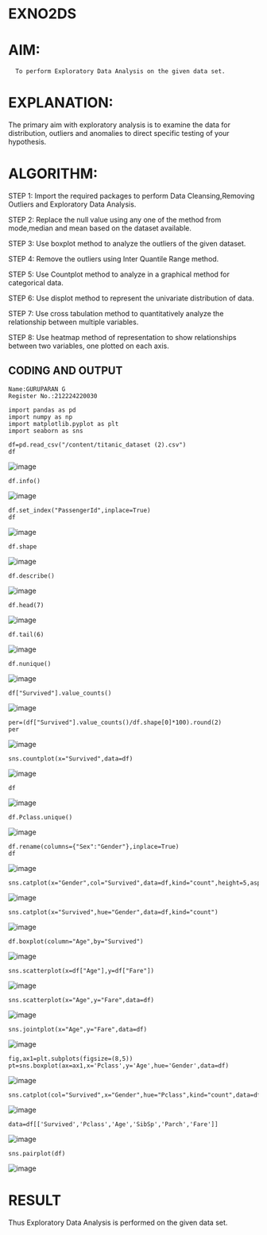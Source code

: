 # EXNO2DS
# AIM:
      To perform Exploratory Data Analysis on the given data set.
      
# EXPLANATION:
  The primary aim with exploratory analysis is to examine the data for distribution, outliers and anomalies to direct specific testing of your hypothesis.
  
# ALGORITHM:
STEP 1: Import the required packages to perform Data Cleansing,Removing Outliers and Exploratory Data Analysis.

STEP 2: Replace the null value using any one of the method from mode,median and mean based on the dataset available.

STEP 3: Use boxplot method to analyze the outliers of the given dataset.

STEP 4: Remove the outliers using Inter Quantile Range method.

STEP 5: Use Countplot method to analyze in a graphical method for categorical data.

STEP 6: Use displot method to represent the univariate distribution of data.

STEP 7: Use cross tabulation method to quantitatively analyze the relationship between multiple variables.

STEP 8: Use heatmap method of representation to show relationships between two variables, one plotted on each axis.

## CODING AND OUTPUT
```
Name:GURUPARAN G
Register No.:212224220030
```
~~~
import pandas as pd
import numpy as np
import matplotlib.pyplot as plt
import seaborn as sns
~~~



~~~
df=pd.read_csv("/content/titanic_dataset (2).csv")
df
~~~
![image](https://github.com/user-attachments/assets/67026738-5f33-4c53-809b-43b745c57b9f)

~~~
df.info()
~~~
![image](https://github.com/user-attachments/assets/649136fe-2d1e-49c1-99cf-aec06c905747)

~~~
df.set_index("PassengerId",inplace=True)
df
~~~
![image](https://github.com/user-attachments/assets/44982d84-f5a5-425d-9453-e3e4b9579cf5)

~~~
df.shape
~~~
![image](https://github.com/user-attachments/assets/b17a0676-d6df-43fe-9862-0765ca8d18ab)

~~~
df.describe()
~~~
![image](https://github.com/user-attachments/assets/c7755123-a8f7-46dd-8b6b-73e3d56c4936)

~~~
df.head(7)
~~~
![image](https://github.com/user-attachments/assets/db2a2d9a-21a4-48ce-b524-f198bdba1e22)

~~~
df.tail(6)
~~~
![image](https://github.com/user-attachments/assets/ebc21edb-f1df-4059-ad27-2d4c6fd17a69)

~~~
df.nunique()
~~~
![image](https://github.com/user-attachments/assets/57c3ea90-eada-4e22-be60-6ec6c9fba75e)

~~~
df["Survived"].value_counts()
~~~
![image](https://github.com/user-attachments/assets/405cb5fc-0fb9-47fa-8ee3-97c1f09a062e)


~~~
per=(df["Survived"].value_counts()/df.shape[0]*100).round(2)
per
~~~
![image](https://github.com/user-attachments/assets/115d08b5-6561-41bd-9ae4-17ff8bd88206)

~~~
sns.countplot(x="Survived",data=df)
~~~
![image](https://github.com/user-attachments/assets/f75de16b-817f-425c-aeb4-b6a463a6fcc9)

~~~
df
~~~
![image](https://github.com/user-attachments/assets/6b9204cf-7de0-478e-b2d4-4663b0735d72)

~~~
df.Pclass.unique()
~~~
![image](https://github.com/user-attachments/assets/79c25a24-f783-4016-8120-9221a40f7f24)

~~~
df.rename(columns={"Sex":"Gender"},inplace=True)
df
~~~
![image](https://github.com/user-attachments/assets/93ecb7b7-a7a6-4808-9cde-b6fe1abb291b)

~~~
sns.catplot(x="Gender",col="Survived",data=df,kind="count",height=5,aspect=.7)
~~~
![image](https://github.com/user-attachments/assets/14a18036-aa4a-409b-8ed0-0d705b44ebba)

~~~
sns.catplot(x="Survived",hue="Gender",data=df,kind="count")
~~~
![image](https://github.com/user-attachments/assets/fc2729f4-5743-4506-a430-febca438eb4f)
```
df.boxplot(column="Age",by="Survived")
```
![image](https://github.com/user-attachments/assets/ca2bd3f4-079f-46ab-a0b4-0eb5da592167)

```
sns.scatterplot(x=df["Age"],y=df["Fare"])
```
![image](https://github.com/user-attachments/assets/e1015453-b8f0-46a3-8b33-12d85dbbb408)

```
sns.scatterplot(x="Age",y="Fare",data=df)
```
![image](https://github.com/user-attachments/assets/8d0d0e0e-53f1-43bf-aa86-bd7e30717b57)

```
sns.jointplot(x="Age",y="Fare",data=df)
```
![image](https://github.com/user-attachments/assets/beb2a95a-34ec-452a-a632-2cb06b7dc8a2)

```
fig,ax1=plt.subplots(figsize=(8,5))
pt=sns.boxplot(ax=ax1,x='Pclass',y='Age',hue='Gender',data=df)
```
![image](https://github.com/user-attachments/assets/2c0560ea-ca0a-495b-8658-afdf052c1094)

```
sns.catplot(col="Survived",x="Gender",hue="Pclass",kind="count",data=df)
```
![image](https://github.com/user-attachments/assets/a89746bb-c6d7-42c8-9f2d-2f58bd88b4b0)

```
data=df[['Survived','Pclass','Age','SibSp','Parch','Fare']]
```
![image](https://github.com/user-attachments/assets/4b47cebf-74b8-4acd-a0ed-bd9f8474c1cd)

```
sns.pairplot(df)
```
![image](https://github.com/user-attachments/assets/182ac1f8-e076-4cf0-9d2b-59bfdfce68e8)

# RESULT         
Thus Exploratory Data Analysis is performed on the given data set.
